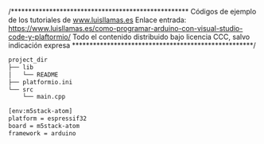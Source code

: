 /***************************************************
Códigos de ejemplo de los tutoriales de www.luisllamas.es
Enlace entrada: https://www.luisllamas.es/como-programar-arduino-con-visual-studio-code-y-plaftormio/
Todo el contenido distribuido bajo licencia CCC, salvo indicación expresa
****************************************************/

```bash
project_dir
├── lib
│   └── README
├── platformio.ini
└── src
    └── main.cpp
```

```bash
[env:m5stack-atom]
platform = espressif32
board = m5stack-atom
framework = arduino
```